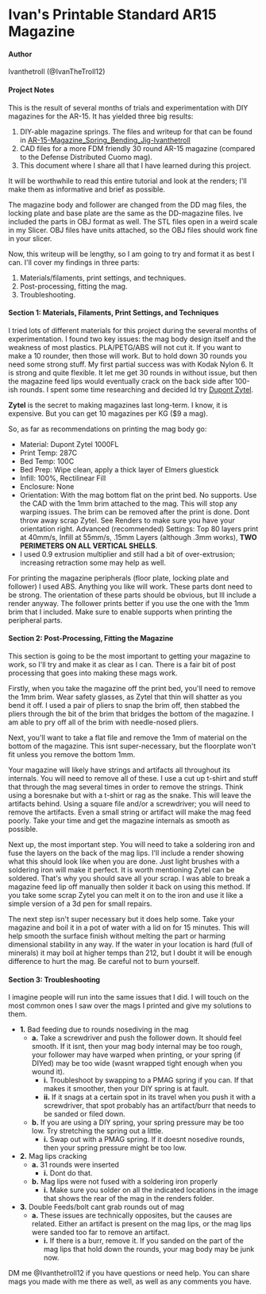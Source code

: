 # Ivan's Printable Standard AR15 Magazine

#### Author 
Ivanthetroll (@IvanTheTroll12)

#### Project Notes

This is the result of several months of trials and experimentation with DIY magazines for the AR-15.  It has yielded three big results:

1.	DIY-able magazine springs.  The files and writeup for that can be found in [AR-15-Magazine_Spring_Bending_Jig-Ivanthetroll](https://github.com/maduce/fosscad-repo/tree/master/Misc/AR-15-Magazine_Spring_Bending_Jig-Ivanthetroll)
2.	CAD files for a more FDM friendly 30 round AR-15 magazine (compared to the Defense Distributed Cuomo mag). 
3.	This document where I share all that I have learned during this project.

It will be worthwhile to read this entire tutorial and look at the renders; I'll make them as informative and brief as possible.  

The magazine body and follower are changed from the DD mag files, the locking plate and base plate are the same as the DD-magazine files.  Ive included the parts in  OBJ format as well.  The STL files open in a weird scale in my Slicer.  OBJ files have units attached, so the OBJ files should work fine in your slicer.

Now, this writeup will be lengthy, so I am going to try and format it as best I can.  I'll cover my findings in three parts:
1.	Materials/filaments, print settings, and techniques.
2.	Post-processing, fitting the mag.
3.	Troubleshooting.


#### Section 1: Materials, Filaments, Print Settings, and Techniques
I tried lots of different materials for this project during the several months of experimentation.  I found two key issues: the mag body design itself and the weakness of most plastics.  PLA/PETG/ABS will not cut it.  If you want to make a 10 rounder, then those will work.  But to hold down 30 rounds you need some strong stuff.  My first partial success was with Kodak Nylon 6.  It is strong and quite flexible.  It let me get 30 rounds in without issue, but then the magazine feed lips would eventually crack on the back side after 100-ish rounds.  I spent some time researching and decided Id try [Dupont Zytel](https://www.matterhackers.com/store/l/dupont-zytel-3d-filament-3d1000fk-nc010-175mm-1kg/sk/MR0A4G7R?gclid=CjwKCAiAyrXiBRAjEiwATI95me-44wmeXuN_0MO7GVakV0rtkZSWENA0dvpLDIQD_Zp0BoH45ECBSxoCaUsQAvD_BwE).

**Zytel** is the secret to making magazines last long-term.  I know, it is expensive.  But you can get 10 magazines per KG ($9 a mag).

So, as far as recommendations on printing the mag body go:
* Material: Dupont Zytel 1000FL
* Print Temp: 287C
* Bed Temp: 100C
* Bed Prep: Wipe clean, apply a thick layer of Elmers gluestick
* Infill: 100%, Rectilinear Fill
* Enclosure: None
* Orientation: With the mag bottom flat on the print bed.  No supports.  Use the CAD with the 1mm brim attached to the mag.  This will stop any warping issues.  The brim can be removed after the print is done.  Dont throw away scrap Zytel.  See Renders to make sure you have your orientation right.
Advanced (recommended) Settings: Top 80 layers print at 40mm/s, Infill at 55mm/s, .15mm Layers (although .3mm works), **TWO PERIMETERS ON ALL VERTICAL SHELLS**.
* I used 0.9 extrusion multiplier and still had a bit of over-extrusion; increasing retraction some may help as well.

For printing the magazine peripherals (floor plate, locking plate and follower) I used ABS.  Anything you like will work.  These parts dont need to be strong.  The orientation of these parts should be obvious, but Ill include a render anyway.  The follower prints better if you use the one with the 1mm brim that I included.  Make sure to enable supports when printing the peripheral parts.

#### Section 2: Post-Processing, Fitting the Magazine
This section is going to be the most important to getting your magazine to work, so I'll try and make it as clear as I can.  There is a fair bit of post processing that goes into making these mags work.

Firstly, when you take the magazine off the print bed, you'll need to remove the 1mm brim.  Wear safety glasses, as Zytel that thin will shatter as you bend it off.  I used a pair of pliers to snap the brim off, then stabbed the pliers through the bit of the brim that bridges the bottom of the magazine.  I am able to pry off all of the brim with needle-nosed pliers.

Next, you'll want to take a flat file and remove the 1mm of material on the bottom of the magazine.  This isnt super-necessary, but the floorplate won't fit unless you remove the bottom 1mm.

Your magazine will likely have strings and artifacts all throughout its internals.  You will need to remove all of these.  I use a cut up t-shirt and stuff that through the mag several times in order to remove the strings.  Think using a boresnake but with a t-shirt or rag as the snake.  This will leave the artifacts behind.  Using a square file and/or a screwdriver; you will need to remove the artifacts.  Even a small string or artifact will make the mag feed poorly.  Take your time and get the magazine internals as smooth as possible.

Next up, the most important step.  You will need to take a soldering iron and fuse the layers on the back of the mag lips.  I'll include a render showing what this should look like when you are done.  Just light brushes with a soldering iron will make it perfect.  It is worth mentioning Zytel can be soldered.  That's why you should save all your scrap.  I was able to break a magazine feed lip off manually then solder it back on using this method.  If you take some scrap Zytel you can melt it on to the iron and use it like a simple version of a 3d pen for small repairs.

The next step isn't super necessary but it does help some.  Take your magazine and boil it in a pot of water with a lid on for 15 minutes.  This will help smooth the surface finish without melting the part or harming dimensional stability in any way.  If the water in your location is hard (full of minerals) it may boil at higher temps than 212, but I doubt it will be enough difference to hurt the mag.  Be careful not to burn yourself.

#### Section 3: Troubleshooting
I imagine people will run into the same issues that I did.  I will touch on the most common ones I saw over the mags I printed and give my solutions to them.

* **1.** Bad feeding due to rounds nosediving in the mag
    * **a.** Take a screwdriver and push the follower down.  It should feel smooth.  If it isnt, then your mag body internal may be too rough, your follower may have warped when printing, or your spring (if DIYed) may be too wide (wasnt wrapped tight enough when you wound it).
        * **i.** Troubleshoot by swapping to a PMAG spring if you can.  If that makes it smoother, then your DIY spring is at fault.
		* **ii.** If it snags at a certain spot in its travel when you push it with a screwdriver, that spot probably has an artifact/burr that needs to be sanded or filed down.
    * **b.** If you are using a DIY spring, your spring pressure may be too low.  Try stretching the spring out a little.
		* **i.**	Swap out with a PMAG spring.  If it doesnt nosedive rounds, then your spring pressure might be too low.
* **2.** Mag lips cracking
    * **a.** 31 rounds were inserted
        * **i.** Dont do that.
    * **b.** Mag lips were not fused with a soldering iron properly
        * **i.** Make sure you solder on all the indicated locations in the image that shows the rear of the mag in the renders folder.
* **3.** Double Feeds/bolt cant grab rounds out of mag
    * **a.** These issues are technically opposites, but the causes are related.  Either an artifact is present on the mag lips, or the mag lips were sanded too far to remove an artifact.
        * **i.** If there is a burr, remove it.  If you sanded on the part of the mag lips that hold down the rounds, your mag body may be junk now.

DM me @Ivanthetroll12 if you have questions or need help.  You can share mags you made with me there as well, as well as any comments you have.
